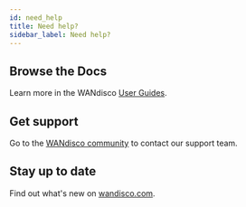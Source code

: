 ```yaml
---
id: need_help
title: Need help?
sidebar_label: Need help?
---
```


## Browse the Docs

Learn more in the WANdisco [User Guides](https://docs.wandisco.com/).

## Get support

Go to the [WANdisco community](https://community.wandisco.com/) to contact our support team.

## Stay up to date

Find out what's new on [wandisco.com](https://wandisco.com/).
